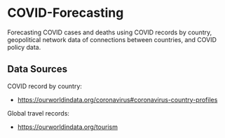 # COVID-Forecasting
Forecasting COVID cases and deaths using COVID records by country, geopolitical network data of connections between countries, and COVID policy data.

## Data Sources

COVID record by country:
- https://ourworldindata.org/coronavirus#coronavirus-country-profiles

Global travel records:
- https://ourworldindata.org/tourism
